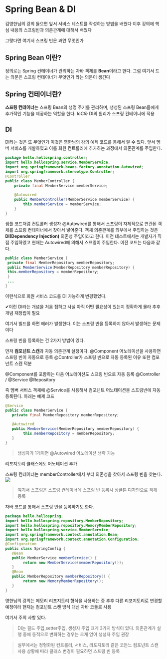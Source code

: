 # Spring Bean & DI

김영한님의 강의 들으면 앞서 서비스 테스트를 작성하는 방법을 배웠다
이후 강의에 핵심 내용의 스프링빈과 의존관계에 대해서 배웠다

그렇다면 여기서 스프링 빈은 과연 무엇인가

## Spring Bean 이란?
정의로는 Spring 컨테이너가 관리하는 자바 객체를 **Bean**이라고 한다.
그럼 여기서 드는 의문은 스프링 컨테이너가 무엇인가 라는 의문이 생긴다

## Spring 컨테이너란?
**스프링 컨테이너**는 스프링 Bean의 생명 주기를 관리하며, 생성된 스프링 Bean들에게 추가적인 기능을 제공하는 역할을 한다.
IoC와 DI의 원리가 스프링 컨테이너에 적용

## DI
DI라는 것은 또 무엇인가
이것은 영한님의 강의 예제 코드를 통해서 알 수 있다.
앞서 멤버 서비스를 개발하였고 이를 회원 컨트롤러에 추가하는 과정에서 의존관계를 주입한다.

```java
package hello.hellospring.controller;
import hello.hellospring.service.MemberService;
import org.springframework.beans.factory.annotation.Autowired;
import org.springframework.stereotype.Controller;
@Controller
public class MemberController {
 	private final MemberService memberService;
 	
    @Autowired
    public MemberController(MemberService memberService) {
    	this.memberService = memberService;
    }
}

```

샘플 코드처럼 컨트롤러 생성자 @Autowired를 통해서 스프링이 자체적으로 연관된 객체를 스프링 컨테이너에서 찾아서 넣어준다.
객체 의존관계를 외부에서 주입하는 것은 **DI(Dependency Injection)** 의존성 주입이라고 한다.
이전 테스트에서는 개발자가 직접 주입하였고 현재는 Autowired에 의해서 스프링이 주입한다.
이전 코드는 다음과 같다.

```java
public class MemberService {
 private final MemberRepository memberRepository;
 public MemberService(MemberRepository memberRepository) {
 this.memberRepository = memberRepository;
 }
 ...
}
```
이런식으로 회원 서비스 코드를 DI 가능하게 변경했었다.

✔이런 DI라는 개념을 처음 접하고 사실 아직 어떤 필요성이 있는지 정확하게 몰라 추후 개념 재정립이 필요

여기서 빌드를 하면 에러가 발생한다.
이는 스프링 빈을 등록하지 않아서 발생하는 문제이다

스프링 빈을 등록하는 건 2가지 방법이 있다.

먼저 **컴포넌트 스캔**과 자동 의존관계 설정이다.
@Component 어노테이션을 사용하면 스프링 빈이 자동으로 등록
@Controller가 스프링 빈으로 자동 등록된 이유 또한 컴포넌트 스캔 덕분

@Component를 포함하는 다음 어노테이션도 스프링 빈으로 자동 등록
@Controller / @Service @Repository

즉 멤버 서비스 객체에 @Service를 사용해서 컴포넌트 어노테이션을 스프링빈에 자동 등록된다.
아래는 예제 코드

```java
@Service
public class MemberService {
   private final MemberRepository memberRepository;
   
   @Autowired
   public MemberService(MemberRepository memberRepository) {
   		this.memberRepository = memberRepository;
   }
}
```
>생성자가 1개이면 @Autowired 어노테이션 생략 가능

리포지토리 클래스에도 어노테이션 추가

스프링 컨테이너는 memberController에서 부터 의존성을 찾아서 스프링 빈을 찾는다.
![](https://velog.velcdn.com/images/kimdodo/post/2bfad89f-fd59-421f-8d93-c9b34eac98ac/image.png)

> 여기서 스프링은 스프링 컨테이너에 스프링 빈 등록시 싱글톤 디자인으로 객체 등록

자바 코드를 통해서 스프링 빈을 등록하기도 한다.
```java
package hello.hellospring;
import hello.hellospring.repository.MemberRepository;
import hello.hellospring.repository.MemoryMemberRepository;
import hello.hellospring.service.MemberService;
import org.springframework.context.annotation.Bean;
import org.springframework.context.annotation.Configuration;
@Configuration
public class SpringConfig {
   @Bean
   public MemberService memberService() {
   		return new MemberService(memberRepository());
   }
   @Bean
   public MemberRepository memberRepository() {
  		return new MemoryMemberRepository();
   }
}
```
영한님의 강의는 메모리 리포지토리 형식을 사용하는 중 추후 다른 리포지토리로 변경할 예정이라 현재는 컴포넌트 스캔 방식 대신 자바 코들르 사용

여기서 주의 사항 있다.

> DI는 필드 주입,setter주입, 생성자 주입 크게 3가지 방식이 있다.
의존관계가 실행 중에 동적으로 변화하는 경우는 크게 없어 생성자 주입 권장

>실무에서는 정형화된 컨트롤러, 서비스, 리포지토리 같은 코든느 컴포넌트 스캔 사용
상황에 따라 클래스 변경이 필요하면 스프링 빈 등록

